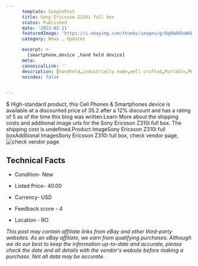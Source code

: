 ```yaml
---
      template: SinglePost
      title: Sony Ericsson Z310i full box
      status: Published
      date: '2023-02-11'
      featuredImage: 'https://i.ebayimg.com/thumbs/images/g/Qq0AAOSwNkBjxZhu/s-l225.jpg'
      category: News , Updates

      excerpt: >-
        [smartphone,device ,hand held device]
      meta:
      canonicalLink: ''
      description: [handheld,industrially made,well crafted,Portable,Mobile,Compact,Convenient,Lightweight,Maneuverable,Man-portable,Miniature,Carriable,Hand-held,Light,Holdable,Transportable,Mobile device,Pocket-sized,On-the-go,Wireless,Cordless,Compact size,Convenient size, smartphone,device ,hand held device]
      noindex: false

        
---
```

$
    High-standard product, this Cell Phones & Smartphones device is available at a discounted price of 35.2 after a 12% discount and has a rating of 5 as of the time this blog was written.Learn More about the shipping costs and additional image urls for the Sony Ericsson Z310i full box. The shipping cost is undefined.Product ImageSony Ericsson Z310i full boxAdditional ImagesSony Ericsson Z310i full box, check vendor page, ![check vendor page](https://origin-galleryplus.ebayimg.com/ws/web/204217417559_2_0_1/225x225.jpg,https://origin-galleryplus.ebayimg.com/ws/web/204217417559_3_0_1/225x225.jpg,https://origin-galleryplus.ebayimg.com/ws/web/204217417559_4_0_1/225x225.jpg,https://origin-galleryplus.ebayimg.com/ws/web/204217417559_5_0_1/225x225.jpg,https://origin-galleryplus.ebayimg.com/ws/web/204217417559_6_0_1/225x225.jpg,https://origin-galleryplus.ebayimg.com/ws/web/204217417559_7_0_1/225x225.jpg,https://origin-galleryplus.ebayimg.com/ws/web/204217417559_8_0_1/225x225.jpg)
    
    

 ## Technical Facts 



     
      

 - Condition- New 


      

 - Listed Price- 40.00 


      

 - Currency- USD 


      

 - Feedback score - 4 


      

 - Location - RO 


      
      

 *_This post may contain affiliate links from eBay and other third-party websites. As an eBay affiliate, we earn from qualifying purchases. Although we do our best to keep the information up-to-date and accurate, please check the date and all details with the vendor's website before making a purchase. Not all data may be accurate._*



    
    
    
    
    